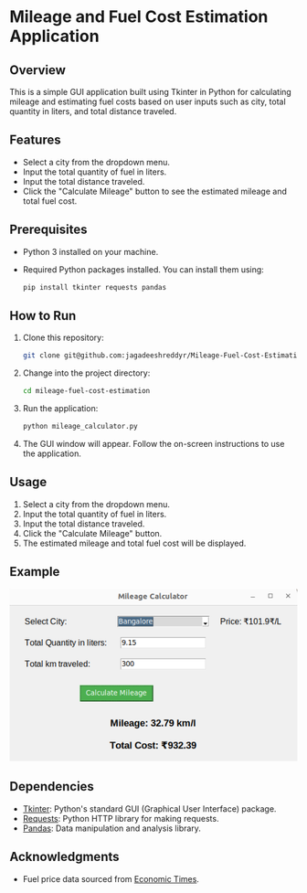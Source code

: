 # Mileage and Fuel Cost Estimation Application

## Overview

This is a simple GUI application built using Tkinter in Python for calculating mileage and estimating fuel costs based on user inputs such as city, total quantity in liters, and total distance traveled.

## Features

- Select a city from the dropdown menu.
- Input the total quantity of fuel in liters.
- Input the total distance traveled.
- Click the "Calculate Mileage" button to see the estimated mileage and total fuel cost.

## Prerequisites

- Python 3 installed on your machine.
- Required Python packages installed. You can install them using:

    ```bash
    pip install tkinter requests pandas
    ```

## How to Run

1. Clone this repository:

    ```bash
    git clone git@github.com:jagadeeshreddyr/Mileage-Fuel-Cost-Estimation.git
    ```

2. Change into the project directory:

    ```bash
    cd mileage-fuel-cost-estimation
    ```

3. Run the application:

    ```bash
    python mileage_calculator.py
    ```

4. The GUI window will appear. Follow the on-screen instructions to use the application.

## Usage

1. Select a city from the dropdown menu.
2. Input the total quantity of fuel in liters.
3. Input the total distance traveled.
4. Click the "Calculate Mileage" button.
5. The estimated mileage and total fuel cost will be displayed.

## Example

![Mileage Calculator](screenshots/2.png)

## Dependencies

- [Tkinter](https://docs.python.org/3/library/tkinter.html): Python's standard GUI (Graphical User Interface) package.
- [Requests](https://docs.python-requests.org/en/latest/): Python HTTP library for making requests.
- [Pandas](https://pandas.pydata.org/): Data manipulation and analysis library.

## Acknowledgments

- Fuel price data sourced from [Economic Times](https://economictimes.indiatimes.com/wealth/fuel-price/petrol).


